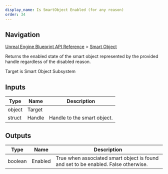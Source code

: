 ```yaml
---
display_name: Is SmartObject Enabled (for any reason)
order: 34
---
```

## Navigation

[Unreal Engine Blueprint API Reference](https://dev.epicgames.com/documentation/en-us/unreal-engine/BlueprintAPI) > [Smart Object](https://dev.epicgames.com/documentation/en-us/unreal-engine/BlueprintAPI/SmartObject)

Returns the enabled state of the smart object represented by the provided handle regardless of the disabled reason.

Target is Smart Object Subsystem

## Inputs

| Type | Name | Description |
| --- | --- | --- |
| object | Target |  |
| struct | Handle | Handle to the smart object. |

## Outputs

| Type | Name | Description |
| --- | --- | --- |
| boolean | Enabled | True when associated smart object is found and set to be enabled. False otherwise. |
